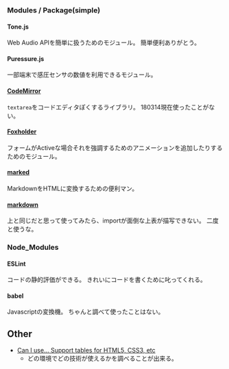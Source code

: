### Modules / Package(simple)
#### Tone.js
Web Audio APIを簡単に扱うためのモジュール。
簡単便利ありがとう。

#### Puressure.js
一部端末で感圧センサの数値を利用できるモジュール。

#### [CodeMirror](https://codemirror.net/)
`textarea`をコードエディタぽくするライブラリ。
180314現在使ったことがない。

#### [Foxholder](http://foxholder.fox-hover.co.uk/)
フォームがActiveな場合それを強調するためのアニメーションを追加したりするためのモジュール。

#### [marked](https://www.npmjs.com/package/marked)
MarkdownをHTMLに変換するための便利マン。

#### [markdown](https://www.npmjs.com/package/markdown)
上と同じだと思って使ってみたら、importが面倒な上表が描写できない。
二度と使うな。

### Node_Modules
#### ESLint
コードの静的評価ができる。
きれいにコードを書くために叱ってくれる。

#### babel
Javascriptの変換機。
ちゃんと調べて使ったことはない。

## Other
- [Can I use... Support tables for HTML5, CSS3, etc](https://caniuse.com/)
  - どの環境でどの技術が使えるかを調べることが出来る。
